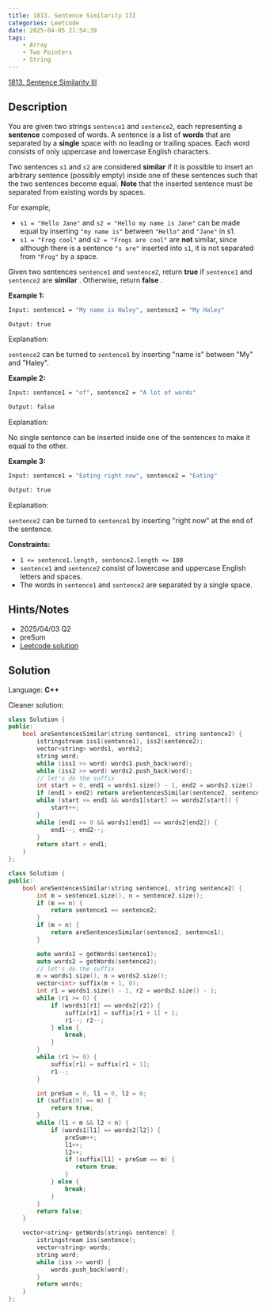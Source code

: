 ```yaml
---
title: 1813. Sentence Similarity III
categories: Leetcode
date: 2025-04-05 21:54:39
tags:
    - Array
    - Two Pointers
    - String
---
```


[1813. Sentence Similarity III](https://leetcode.com/problems/sentence-similarity-iii/description/?envType=company&envId=tiktok&favoriteSlug=tiktok-six-months)

## Description

You are given two strings `sentence1` and `sentence2`, each representing a **sentence**  composed of words. A sentence is a list of **words**  that are separated by a **single**  space with no leading or trailing spaces. Each word consists of only uppercase and lowercase English characters.

Two sentences `s1` and `s2` are considered **similar**  if it is possible to insert an arbitrary sentence (possibly empty) inside one of these sentences such that the two sentences become equal. **Note**  that the inserted sentence must be separated from existing words by spaces.

For example,

- `s1 = "Hello Jane"` and `s2 = "Hello my name is Jane"` can be made equal by inserting `"my name is"` between `"Hello"` and `"Jane"` in s1.
- `s1 = "Frog cool"` and `s2 = "Frogs are cool"` are **not**  similar, since although there is a sentence `"s are"` inserted into `s1`, it is not separated from `"Frog"` by a space.

Given two sentences `sentence1` and `sentence2`, return **true**  if `sentence1` and `sentence2` are **similar** . Otherwise, return **false** .

**Example 1:**

```bash
Input: sentence1 = "My name is Haley", sentence2 = "My Haley"

Output: true
```

Explanation:

`sentence2` can be turned to `sentence1` by inserting "name is" between "My" and "Haley".

**Example 2:**

```bash
Input: sentence1 = "of", sentence2 = "A lot of words"

Output: false
```

Explanation:

No single sentence can be inserted inside one of the sentences to make it equal to the other.

**Example 3:**

```bash
Input: sentence1 = "Eating right now", sentence2 = "Eating"

Output: true
```

Explanation:

`sentence2` can be turned to `sentence1` by inserting "right now" at the end of the sentence.

**Constraints:**

- `1 <= sentence1.length, sentence2.length <= 100`
- `sentence1` and `sentence2` consist of lowercase and uppercase English letters and spaces.
- The words in `sentence1` and `sentence2` are separated by a single space.

## Hints/Notes

- 2025/04/03 Q2
- preSum
- [Leetcode solution](https://leetcode.com/problems/sentence-similarity-iii/editorial/?envType=company&envId=tiktok&favoriteSlug=tiktok-six-months)

## Solution

Language: **C++**

Cleaner solution:

```C++
class Solution {
public:
    bool areSentencesSimilar(string sentence1, string sentence2) {
        istringstream iss1(sentence1), iss2(sentence2);
        vector<string> words1, words2;
        string word;
        while (iss1 >> word) words1.push_back(word);
        while (iss2 >> word) words2.push_back(word);
        // let's do the suffix
        int start = 0, end1 = words1.size() - 1, end2 = words2.size() - 1;
        if (end1 > end2) return areSentencesSimilar(sentence2, sentence1);
        while (start <= end1 && words1[start] == words2[start]) {
            start++;
        }
        while (end1 >= 0 && words1[end1] == words2[end2]) {
            end1--; end2--;
        }
        return start > end1;
    }
};
```

```C++
class Solution {
public:
    bool areSentencesSimilar(string sentence1, string sentence2) {
        int m = sentence1.size(), n = sentence2.size();
        if (m == n) {
            return sentence1 == sentence2;
        }
        if (m > n) {
            return areSentencesSimilar(sentence2, sentence1);
        }

        auto words1 = getWords(sentence1);
        auto words2 = getWords(sentence2);
        // let's do the suffix
        m = words1.size(), n = words2.size();
        vector<int> suffix(m + 1, 0);
        int r1 = words1.size() - 1, r2 = words2.size() - 1;
        while (r1 >= 0) {
            if (words1[r1] == words2[r2]) {
                suffix[r1] = suffix[r1 + 1] + 1;
                r1--; r2--;
            } else {
                break;
            }
        }
        while (r1 >= 0) {
            suffix[r1] = suffix[r1 + 1];
            r1--;
        }

        int preSum = 0, l1 = 0, l2 = 0;
        if (suffix[0] == m) {
            return true;
        }
        while (l1 < m && l2 < n) {
            if (words1[l1] == words2[l2]) {
                preSum++;
                l1++;
                l2++;
                if (suffix[l1] + preSum == m) {
                   return true;
                }
            } else {
                break;
            }
        }
        return false;
    }

    vector<string> getWords(string& sentence) {
        istringstream iss(sentence);
        vector<string> words;
        string word;
        while (iss >> word) {
            words.push_back(word);
        }
        return words;
    }
};
```
